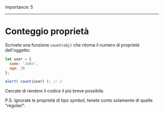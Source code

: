 importance: 5

---

# Conteggio proprietà

Scrivete una funzione `count(obj)` che ritorna il numero di proprietà dell'oggetto:

```js
let user = {
  name: 'John',
  age: 30
};

alert( count(user) ); // 2
```

Cercate di rendere il codice il più breve possibile.

P.S. Ignorate le proprietà di tipo symbol, tenete conto solamente di quelle "regolari".

